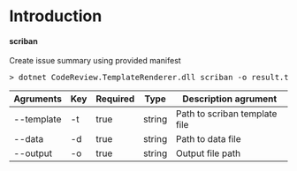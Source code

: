 # Introduction 

#### scriban
Create issue summary using provided manifest
<pre>
> dotnet CodeReview.TemplateRenderer.dll scriban -o result.txt -t template.liquid  -d data.json
</pre>
| Agruments     | Key       | Required   | Type      | Description agrument      |
| ------------- | --------- | ---------- | --------- | ------------------------- |
| --template    | -t        | true       | string    | Path to scriban template file |
| --data        | -d        | true       | string    | Path to data file         |
| --output      | -o        | true       | string    | Output file path          |